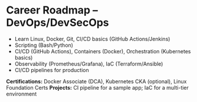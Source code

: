 # Career Roadmap – DevOps/DevSecOps

- Learn Linux, Docker, Git, CI/CD basics (GitHub Actions/Jenkins)
- Scripting (Bash/Python)
- CI/CD (GitHub Actions), Containers (Docker), Orchestration (Kubernetes basics)
- Observability (Prometheus/Grafana), IaC (Terraform/Ansible)
- CI/CD pipelines for production

**Certifications:** Docker Associate (DCA), Kubernetes CKA (optional), Linux Foundation Certs
**Projects:** CI pipeline for a sample app; IaC for a multi-tier environment

